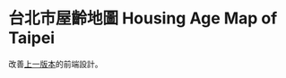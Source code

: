 # 台北市屋齡地圖 Housing Age Map of Taipei

改善[上一版本](https://imdataman.github.io/taipei-house-age-map/)的前端設計。
